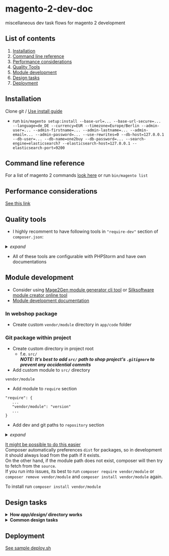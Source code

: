 # magento-2-dev-doc
miscellaneous dev task flows for magento 2 development

## List of contents
1. [Installation](#installation)
2. [Command line reference](#command-line-reference)
3. [Performance considerations](#performance-considerations)
4. [Quality Tools](#quality-tools)
5. [Module development](#module-development)
6. [Design tasks](#design-tasks)
7. [Deployment](#deployment)

## Installation
Clone git / [Use install guide](https://devdocs.magento.com/guides/v2.4/install-gde/composer.html)
* run `bin/magento setup:install --base-url=... --base-url-secure=... --language=de_DE --currency=EUR --timezone=Europe/Berlin --admin-user=... --admin-firstname=... --admin-lastname=... --admin-email=... --admin-password=... --use-rewrites=0 --db-host=127.0.0.1 --db-user=... --db-name=one2buy --db-password=... --search-engine=elasticsearch7 --elasticsearch-host=127.0.0.1 --elasticsearch-port=9200`

## Command line reference
For a list of magento 2 commands [look here](https://devdocs.magento.com/guides/v2.4/config-guide/cli/config-cli-subcommands.html) or run `bin/magento list`

## Performance considerations
[See this link](https://www.atwix.com/magento-2/ways-to-make-theme-faster/)

## Quality tools
* I highly recomment to have following tools in `"require-dev"` section of `composer.json`:  
<details>
    <summary><i>expand</i></summary>

```
    "require-dev": {
        ...
        "friendsofphp/php-cs-fixer": "*",
        "magento/magento-coding-standard": "*",
        "magento/magento2-functional-testing-framework": "*",
        "phpmd/phpmd": "*",
        "phpstan/phpstan": "*",
        "phpunit/phpunit": "*",
        "squizlabs/php_codesniffer": "*"
        ...
    },
```
    
</details>

* All of these tools are configurable with PHPStorm and have own documentations

## Module development
* Consider using [Mage2Gen module generator cli tool](https://pypi.org/project/Mage2Gen/) or [Silksoftware module creator online tool](https://modulecreator.silksoftware.com/magento-module-creator/magento2-module-creator.php)
* [Module development documentation](https://devdocs.magento.com/videos/fundamentals/create-a-new-module/)
### In webshop package
* Create custom `vendor/module` directory in `app/code` folder
### Git package within project
* Create custom directory in project root
  * f.e. `src/`  
**_NOTE: It's best to add `src/` path to shop project's `.gitignore` to prevent any accidential commits_**  
* Add custom module to `src/` directory
```
vendor/module
```
* Add module to `require` section
```
"require": {
   ...
   "vendor/module": "version"
   ...
}
```
* Add dev and git paths to `repository` section
<details>
    <summary><i>expand</i></summary>

```
"repositories": {
   ...
   "vendor.module": {
            "type": "package",
            "package": {
                "name": "vendor/module",
                "version": "x.x.x",
                "source": {
                    "type": "vcs|git",
                    "url": "{url}",
                    "reference": "x.x.x"
                },
                "dist": {
                    "type": "path",
                    "url": "src/vendor/module",
                    "options": {
                        "symlink": true
                    }
                },
                "autoload": {
                    "files": [
                        "registration.php"
                    ],
                    "psr-4": {
                        "Vendor\\Module\\": ""
                    }
                }
            }
        },
   ...
}
```
    
</details>

[It might be possible to do this easier](https://laracasts.com/discuss/channels/general-discussion/switch-composer-package-from-vcs-to-path-and-back)  
Composer automatically preferences `dist` for packages, so in development it should always load from the path if it exists.  
On the other hand, if the module path does not exist, composer will then try to fetch from the `source`.  
If you run into issues, its best to run `composer require vendor/module` or `composer remove vendor/module` and `composer install vendor/module` again.

To install run `composer install vendor/module`

## Design tasks

<details>
    <summary><b>How <i>app/design/</i> directory works</b></summary>
    
* Create designs within the directory by
    * Adding subdirectory like `vendor/design_name`
    * Adding registration

</details>
<details>
    <summary><b>Common design tasks</b></summary>

* Test
</details>

## Deployment
[See sample deploy.sh](https://github.com/Luc4G3r/magento-2-dev-doc/blob/main/SAMPLES/deploy.sh)
